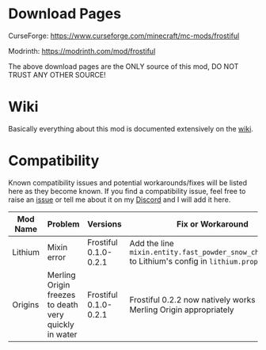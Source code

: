 # Download Pages

CurseForge: https://www.curseforge.com/minecraft/mc-mods/frostiful

Modrinth: https://modrinth.com/mod/frostiful

The above download pages are the ONLY source of this mod, DO NOT TRUST ANY OTHER SOURCE!

# Wiki

Basically everything about this mod is documented extensively on the [wiki](https://github.com/TheDeathlyCow/frostiful/wiki/).

# Compatibility

Known compatibility issues and potential workarounds/fixes will be listed here as they become known. If you find a compatibility issue, feel free to raise an [issue](https://github.com/TheDeathlyCow/frostiful/issues) or tell me about it on my [Discord](https://discord.gg/aqASuWebRU) and I will add it here.

| Mod Name | Problem                                               | Versions              | Fix or Workaround                                                                                     |
| -------- | ----------------------------------------------------- | --------------------- | ----------------------------------------------------------------------------------------------------- |
| Lithium  | Mixin error                                           | Frostiful 0.1.0-0.2.1 | Add the line `mixin.entity.fast_powder_snow_check=false` to Lithium's config in `lithium.properties`. |
| Origins  | Merling Origin freezes to death very quickly in water | Frostiful 0.1.0-0.2.1 | Frostiful 0.2.2 now natively works with the Merling Origin appropriately                              |
